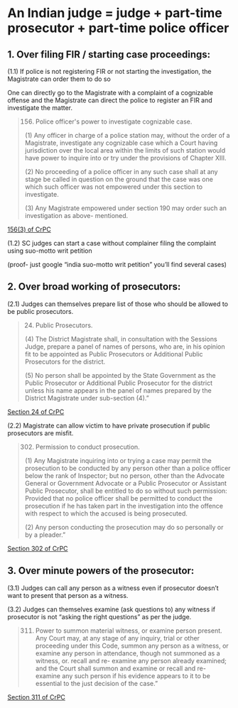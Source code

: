 # An Indian judge = judge + part-time prosecutor + part-time police officer

## 1. Over filing FIR / starting case proceedings:

(1.1) If police is not registering FIR or not starting the investigation, the Magistrate can order them to do so

One can directly go to the Magistrate with a complaint of a cognizable offense and the Magistrate can direct the police to register an FIR and investigate the matter.

> 156. Police officer's power to investigate cognizable case.
> 
> (1) Any officer in charge of a police station may, without the order of a Magistrate, investigate any cognizable case which a Court having jurisdiction over the local area within the limits of such station would have power to inquire into or try under the provisions of Chapter XIII.
> 
> (2) No proceeding of a police officer in any such case shall at any stage be called in question on the ground that the case was one which such officer was not empowered under this section to investigate.
> 
> (3) Any Magistrate empowered under section 190 may order such an investigation as above- mentioned.

[156(3) of CrPC](https://indiankanoon.org/doc/1291024/)

(1.2) SC judges can start a case without complainer filing the complaint using suo-motto writ petition 

(proof- just google “india suo-motto writ petition” you’ll find several cases)

## 2. Over broad working of prosecutors:

(2.1) Judges can themselves prepare list of those who should be allowed to be public prosecutors.

> 24. Public Prosecutors.
> 
> (4) The District Magistrate shall, in consultation with the Sessions Judge, prepare a panel of names of persons, who are, in his opinion fit to be appointed as Public Prosecutors or Additional Public Prosecutors for the district. 
> 
> (5) No person shall be appointed by the State Government as the Public Prosecutor or Additional Public Prosecutor for the district unless his name appears in the panel of names prepared by the District Magistrate under sub-section (4).”

[Section 24 of CrPC](https://indiankanoon.org/doc/1271595/)

(2.2) Magistrate can allow victim to have private prosecution if public prosecutors are misfit.

> 302. Permission to conduct prosecution.
> 
> (1) Any Magistrate inquiring into or trying a case may permit the prosecution to be conducted by any person other than a police officer below the rank of Inspector; but no person, other than the Advocate General or Government Advocate or a Public Prosecutor or Assistant Public Prosecutor, shall be entitled to do so without such permission: Provided that no police officer shall be permitted to conduct the prosecution if he has taken part in the investigation into the offence with respect to which the accused is being prosecuted.
> 
> (2) Any person conducting the prosecution may do so personally or by a pleader.”

[Section 302 of CrPC](https://indiankanoon.org/doc/1983271/)

## 3. Over minute powers of the prosecutor:

(3.1) Judges can call any person as a witness even if prosecutor doesn’t want to present that person as a witness. 

(3.2) Judges can themselves examine (ask questions to) any witness if prosecutor is not “asking the right questions” as per the judge.

> 311. Power to summon material witness, or examine person present. Any Court may, at any stage of any inquiry, trial or other proceeding under this Code, summon any person as a witness, or examine any person in attendance, though not summoned as a witness, or. recall and re- examine any person already examined; and the Court shall summon and examine or recall and re- examine any such person if his evidence appears to it to be essential to the just decision of the case.”

[Section 311 of CrPC](https://indiankanoon.org/doc/1780550/)
